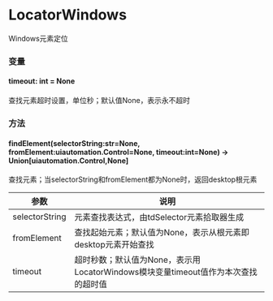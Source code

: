 # LocatorWindows
Windows元素定位



### 变量

#### timeout: int = None
查找元素超时设置，单位秒；默认值None，表示永不超时



### 方法

#### findElement(selectorString:str=None, fromElement:uiautomation.Control=None, timeout:int=None) -> Union[uiautomation.Control,None]
查找元素；当selectorString和fromElement都为None时，返回desktop根元素

|  参数 | 说明  |
|---|---|
|  selectorString | 元素查找表达式，由tdSelector元素拾取器生成  |
|  fromElement | 查找起始元素；默认值为None，表示从根元素即desktop元素开始查找  |
|  timeout | 超时秒数；默认值为None，表示用LocatorWindows模块变量timeout值作为本次查找的超时值  |
